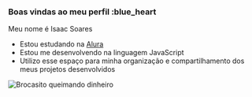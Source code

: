 ### Boas vindas ao meu perfil :blue_heart

Meu nome é Isaac Soares

- Estou estudando na [Alura](https://www.alura.com.br)
- Estou me desenvolvendo na linguagem JavaScript
- Utilizo esse espaço para minha organização e compartilhamento dos meus projetos desenvolvidos

![Brocasito queimando dinheiro](https://tenor.com/pt-BR/view/broca-gif-24627644)
